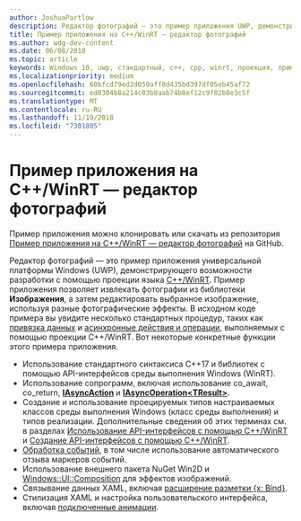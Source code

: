 ```yaml
---
author: JoshuaPartlow
description: Редактор фотографий — это пример приложения UWP, демонстрирующего возможности разработки с помощью проекции языка C++/WinRT. Пример приложения позволяет извлекать фотографии из библиотеки "Изображения", а затем редактировать выбранное изображение, используя разные фотографические эффекты.
title: Пример приложения на C++/WinRT — редактор фотографий
ms.author: wdg-dev-content
ms.date: 06/08/2018
ms.topic: article
keywords: Windows 10, uwp, стандартный, c++, cpp, winrt, проекция, пример, приложение, фотографии, редактор
ms.localizationpriority: medium
ms.openlocfilehash: 60bfcd79ed2d659aff8d435bd397df05eb45af72
ms.sourcegitcommit: ed0304b8a214c03b8aab74b8ef12c9f82b8e3c5f
ms.translationtype: MT
ms.contentlocale: ru-RU
ms.lasthandoff: 11/19/2018
ms.locfileid: "7301805"
---
```

# <a name="photo-editor-cwinrt-sample-application"></a>Пример приложения на C++/WinRT — редактор фотографий
Пример приложения можно клонировать или скачать из репозитория [Пример приложения на C++/WinRT — редактор фотографий](https://github.com/Microsoft/Windows-appsample-photo-editor) на GitHub.

Редактор фотографий — это пример приложения универсальной платформы Windows (UWP), демонстрирующего возможности разработки с помощью проекции языка [C++/WinRT](intro-to-using-cpp-with-winrt.md). Пример приложения позволяет извлекать фотографии из библиотеки **Изображения**, а затем редактировать выбранное изображение, используя разные фотографические эффекты. В исходном коде примера вы увидите несколько стандартных процедур, таких как [привязка данных](binding-property.md) и [асинхронные действия и операции](concurrency.md), выполняемых с помощью проекции C++/WinRT. Вот некоторые конкретные функции этого примера приложения.
    
- Использование стандартного синтаксиса C++17 и библиотек с помощью API-интерфейсов среды выполнения Windows (WinRT).
- Использование сопрограмм, включая использование co_await, co_return, [**IAsyncAction**](/uwp/api/windows.foundation.iasyncaction) и [**IAsyncOperation&lt;TResult&gt;**](/uwp/api/windows.foundation.iasyncoperation_tresult_).
- Создание и использование проецируемых типов настраиваемых классов среды выполнения Windows (класс среды выполнения) и типов реализации. Дополнительные сведения об этих терминах см. в разделах [Использование API-интерфейсов с помощью C++/WinRT](consume-apis.md) и [Создание API-интерфейсов с помощью C++/WinRT](author-apis.md).
- [Обработка событий](handle-events.md), в том числе использование автоматического отзыва маркеров событий.
- Использование внешнего пакета NuGet Win2D и [Windows::UI::Composition](/uwp/api/windows.ui.composition) для эффектов изображений.
- Связывание данных XAML, включая [расширение разметки {x: Bind}](https://docs.microsoft.com/windows/uwp/xaml-platform/x-bind-markup-extension).
- Стилизация XAML и настройка пользовательского интерфейса, включая [подключенные анимации](../design/motion/connected-animation.md).
